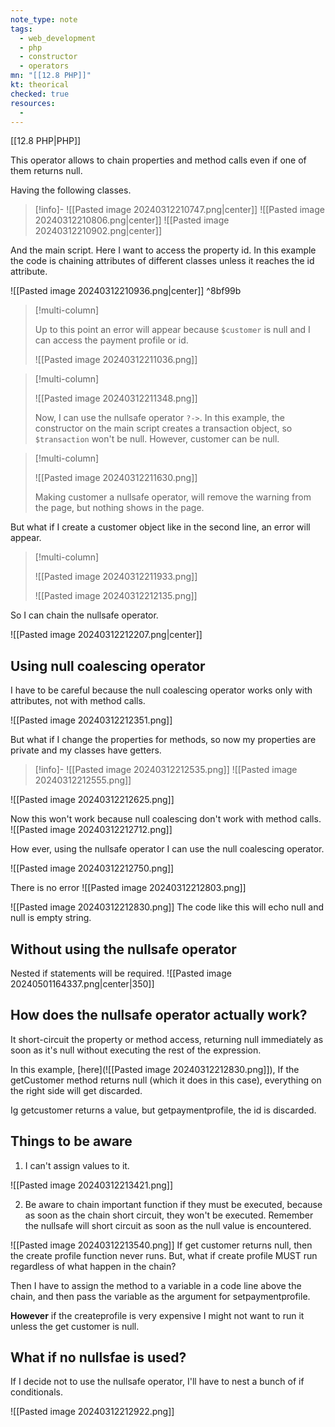 ```yaml
---
note_type: note
tags:
  - web_development
  - php
  - constructor
  - operators
mn: "[[12.8 PHP]]"
kt: theorical
checked: true
resources:
  - 
---
```

[[12.8 PHP|PHP]]

This operator allows to chain properties and method calls even if one of them returns null.  

Having the following classes.

>[!info]-
![[Pasted image 20240312210747.png|center]]
![[Pasted image 20240312210806.png|center]]
![[Pasted image 20240312210902.png|center]]

And the main script. Here I want to access the property id. In this example the code is chaining attributes of different classes unless it reaches the id attribute. 

![[Pasted image 20240312210936.png|center]] ^8bf99b

>[!multi-column]
>
>Up to this point an error will appear because `$customer` is null and I can access the payment profile or id. 
>
>![[Pasted image 20240312211036.png]]

>[!multi-column]
>
>![[Pasted image 20240312211348.png]]
>
>Now, I can use the nullsafe operator `?->`. In this example, the constructor on the main script creates a transaction object, so `$transaction` won't be null. However, customer can be null. 

>[!multi-column]
>
>![[Pasted image 20240312211630.png]]
>
>Making customer a nullsafe operator, will remove the warning from the page, but nothing shows in the page. 

But what if I create a customer object like in the second line, an error will appear. 

>[!multi-column]
>
>![[Pasted image 20240312211933.png]]
>
>![[Pasted image 20240312212135.png]]

So I can chain the nullsafe operator. 

![[Pasted image 20240312212207.png|center]]

## Using null coalescing operator
I have to be careful because the null coalescing operator works only with attributes, not with method calls. 

![[Pasted image 20240312212351.png]]

But what if I change the properties for methods, so now my properties are private and my classes have getters.

>[!info]-
>![[Pasted image 20240312212535.png]]
![[Pasted image 20240312212555.png]]

![[Pasted image 20240312212625.png]]

Now this won't work because null coalescing don't work with method calls.
![[Pasted image 20240312212712.png]]

How ever, using the nullsafe operator I can use the null coalescing operator. 

![[Pasted image 20240312212750.png]]

There is no error ![[Pasted image 20240312212803.png]]

![[Pasted image 20240312212830.png]] The code like this will echo null and null is empty string. 

## Without using the nullsafe operator
Nested if statements will be required.
![[Pasted image 20240501164337.png|center|350]]

## How does the nullsafe operator actually work?
It short-circuit the property or method access, returning null immediately as soon as it's null without executing the rest of the expression.

In this example, [here](![[Pasted image 20240312212830.png]]), If the getCustomer method returns null (which it does in this case), everything on the right side will get discarded. 

Ig getcustomer returns a value, but getpaymentprofile, the id is discarded. 
## Things to be aware
1. I can't assign values to it.

![[Pasted image 20240312213421.png]]

2. Be aware to chain important function if they must be executed, because as soon as the chain short circuit, they won't be executed. Remember the nullsafe will short circuit as soon as the null value is encountered. 

![[Pasted image 20240312213540.png]]
If get customer returns null, then the create profile function never runs. But, what if create profile MUST run regardless of what happen in the chain? 

Then I have to assign the method to a variable in a code line above the chain, and then pass the variable as the argument for setpaymentprofile. 

**However** if the createprofile is very expensive I might not want to run it unless the get customer is null. 
## What if no nullsfae is used?
If I decide not to use the nullsafe operator, I'll have to nest a bunch of if conditionals.

![[Pasted image 20240312212922.png]]

